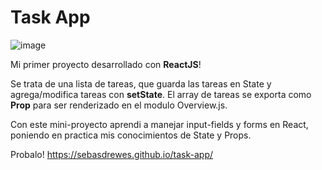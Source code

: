 # Task App
 ![image](https://user-images.githubusercontent.com/81722772/126875342-eefb5f4f-4998-4b6a-8995-e70b7f05b27e.png)
 
 Mi primer proyecto desarrollado con **ReactJS**!

 Se trata de una lista de tareas, que guarda las tareas en State y agrega/modifica tareas con **setState**.
 El array de tareas se exporta como **Prop** para ser renderizado en el modulo Overview.js.
 
 Con este mini-proyecto aprendi a manejar input-fields y forms en React, poniendo en practica mis conocimientos de State y Props.
 
 Probalo! https://sebasdrewes.github.io/task-app/

